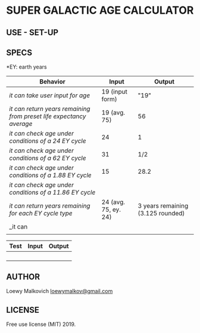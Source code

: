 # SUPER GALACTIC AGE CALCULATOR

## USE - SET-UP

## SPECS

*EY: earth years

| Behavior | Input | Output |
|-|-|-|
| _it can take user input for age_ | 19 (input form)| "19" |
| _it can return years remaining from preset life expectancy average_ | 19 (avg. 75) | 56 |
| _it can check age under conditions of a 24 EY cycle_| 24 | 1|
| _it can check age under conditions of a 62 EY cycle_ | 31 | 1/2 |
| _it can check age under conditions of a 1.88 EY cycle_ | 15 | 28.2 |
| _it can check age under conditions of a 11.86 EY cycle_| | |
| _it can return years remaining for each EY cycle type_  | 24 (avg. 75, ey. 24)| 3 years remaining (3.125 rounded) |
| _it can  | | |
| | | |


| Test | Input | Output |
|-|-|-|
| | | |
| | | |
| | | |
| | | | 

## AUTHOR

Loewy Malkovich
loewymalkov@gmail.com

## LICENSE

Free use license (MIT) 2019. 